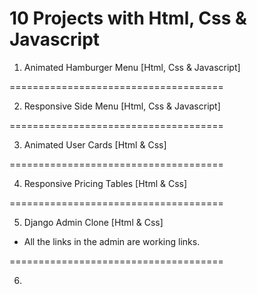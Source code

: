 # 10 Projects with Html, Css & Javascript

1. Animated Hamburger Menu [Html, Css & Javascript]

=====================================

2. Responsive Side Menu [Html, Css & Javascript]

=====================================

3. Animated User Cards [Html & Css]

=====================================

4. Responsive Pricing Tables [Html & Css]

=====================================

5. Django Admin Clone [Html & Css]

- All the links in the admin are working links.

=====================================

6.
